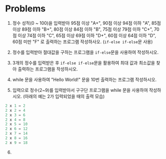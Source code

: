 # Problems

1. 정수 성적(0 ~ 100)을 입력받아 95점 이상 "A+", 90점 이상 94점 이하 "A", 85점 이상 89점 이하 "B+", 80점 이상 84점 이하 "B", 75점 이상 79점 이하 "C+", 70점 이상 74점 이하 "C", 
65점 이상 69점 이하 "D+", 60점 이상 64점 이하 "D", 60점 미만 "F" 로 출력하는 프로그램 작성하사오. (```if-else if-else```문 사용)

2. 정수를 입력받아 절대값을 구하는 프로그램을 ```if-else```문을 사용하여 작성하시오.

3. 3개의 정수를 입력받은 후 ```if-else if-else```문을 활용하여 최대 값과 최소값을 찾아 출력하는 프로그램을 작성하시오.

4. while 문을 사용하여 "Hello World!" 문을 10번 출력하는 프로그램 작성하시오.

5. 입력으로 정수(2~9)를 입력받아서 구구단 프로그램을 while 문을 사용하여 작성하시오. (아래의 예는 2가 입력되었을 때의 출력 모습)
```cpp
2 x 1 = 2
2 x 2 = 4
2 x 3 = 6
2 x 4 = 8
2 x 5 = 10
2 x 6 = 12
2 x 7 = 14
2 x 8 = 16
2 x 9 = 18
```
6.

